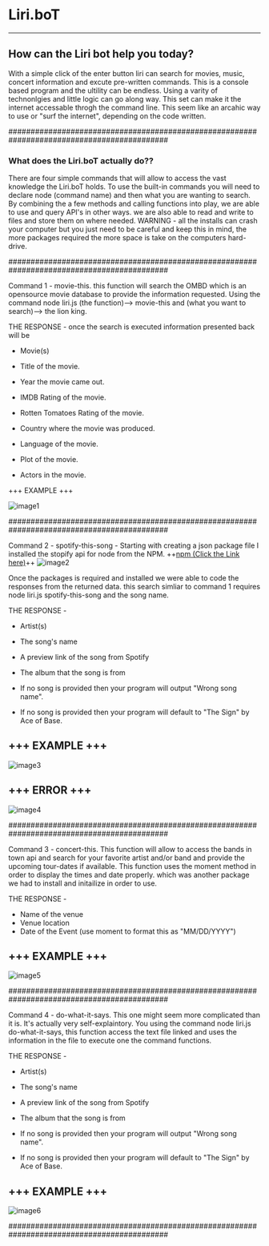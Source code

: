 # Liri.boT

--------------------------------------------------------------------------------------------

## How can the Liri bot help you today? 

With a simple click of the enter button liri can search for movies, music, concert information and excute pre-written commands.
This is a console based program and the ultility can be endless. Using a varity of technonlgies and little logic can go along way. This set can make it the internet accessable throgh the command line. This seem like an arcahic way to use or "surf the internet", depending on the code written.

############################################################################################

### What does the Liri.boT actually do??

There are four simple commands that will allow to access the vast knowledge the Liri.boT holds. To use the built-in commands you will need to declare node (command name) and then what you are wanting to search. By combining the a few methods and calling functions into play, we are able to use and query API's in other ways. we are also able to read and write to files and store them on where needed. WARNING - all the installs can crash your computer but you just need to be careful and keep this in mind, the more packages required the more space is take on the computers hard-drive. 

############################################################################################

Command 1 - movie-this. this function will search the OMBD which is an opensource movie database to provide the information requested. Using the command node liri.js (the function)--> movie-this and (what you want to search)--> the lion king.

THE RESPONSE - once the search is executed information presented back will be 
* Movie(s)

* Title of the movie.
* Year the movie came out.
* IMDB Rating of the movie.
* Rotten Tomatoes Rating of the movie.
* Country where the movie was produced.
* Language of the movie.
* Plot of the movie.
* Actors in the movie.

+++ EXAMPLE +++ 

![image1](/images/movie.this.example.png)

############################################################################################

Command 2 - spotify-this-song - Starting with creating a json package file I installed the stopify api for node from the NPM.
 ++[npm (Click the Link here)](https://www.npmjs.com/package/node-spotify-api)++
![image2](/images/spotify.web.png)

Once the packages is required and installed we were able to code the responses from the returned data.  this search simliar to command 1 requires node liri.js spotify-this-song and the song name.

THE RESPONSE - 
* Artist(s)

 * The song's name
 * A preview link of the song from Spotify
 * The album that the song is from

* If no song is provided then your program will output "Wrong song name".
* If no song is provided then your program will default to "The Sign" by Ace of Base.
## +++ EXAMPLE +++ 

![image3](/images/spotify.this.song.png)

## +++ ERROR +++

![image4](/images/err.spotify.this.song.png)

############################################################################################

Command  3 - concert-this. This function will allow to access the bands in town api and search for your favorite artist and/or band and provide the upcoming tour-dates if available. This function uses the moment method in order to display the times and date properly. which was another package we had to install and initailize in order to use.


THE RESPONSE - 
* Name of the venue
* Venue location
* Date of the Event (use moment to format this as "MM/DD/YYYY")

## +++ EXAMPLE +++ 

![image5](/images/concert.this.exam.png)

############################################################################################
 
Command 4 - do-what-it-says. This one might seem more complicated than it is. It's actually very self-explaintory. You using the command node liri.js do-what-it-says, this function access the text file linked and uses the information in the file to execute one the command functions.


THE RESPONSE - 
* Artist(s)

 * The song's name
 * A preview link of the song from Spotify
 * The album that the song is from

* If no song is provided then your program will output "Wrong song name".
* If no song is provided then your program will default to "The Sign" by Ace of Base.

## +++ EXAMPLE +++ 

![image6](/images/do.what.says.png)

############################################################################################